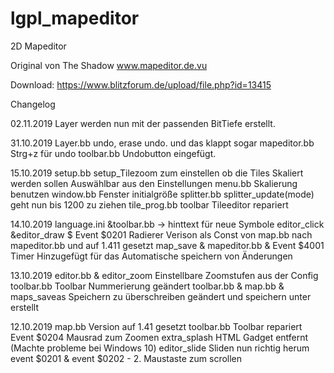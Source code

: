 # lgpl_mapeditor
2D Mapeditor

Original von The Shadow www.mapeditor.de.vu

Download: https://www.blitzforum.de/upload/file.php?id=13415

Changelog

02.11.2019
Layer werden nun mit der passenden BitTiefe erstellt.

31.10.2019
Layer.bb undo, erase undo. und das klappt sogar
mapeditor.bb Strg+z für undo
toolbar.bb Undobutton eingefügt.

15.10.2019
setup.bb setup_Tilezoom zum einstellen ob die Tiles Skaliert werden sollen Auswählbar aus den Einstellungen
menu.bb Skalierung benutzen
window.bb Fenster initialgröße
splitter.bb splitter_update(mode) geht nun bis 1200 zu ziehen 
tile_prog.bb toolbar Tileeditor repariert


14.10.2019
language.ini &toolbar.bb -> hinttext für neue Symbole
editor_click &editor_draw $ Event $0201  Radierer
Verison als Const von map.bb nach mapeditor.bb und auf 1.411 gesetzt
map_save & mapeditor.bb & Event $4001 Timer Hinzugefügt für das Automatische speichern von Änderungen

13.10.2019
editor.bb & editor_zoom Einstellbare Zoomstufen aus der Config
toolbar.bb Toolbar Nummerierung geändert
toolbar.bb & map.bb & maps_saveas Speichern zu überschreiben geändert und speichern unter erstellt

12.10.2019
map.bb Version auf 1.41 gesetzt
toolbar.bb Toolbar repariert
Event $0204 Mausrad zum Zoomen
extra_splash HTML Gadget entfernt (Machte probleme bei Windows 10)
editor_slide Sliden nun richtig herum
event $0201 & event $0202 - 2. Maustaste zum scrollen
